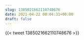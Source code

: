 ```yaml
---
slug: 1385021662110748676
date: 2021-04-22 00:04:31+00:00
draft: false
---
```


{{< tweet 1385021662110748676 >}}
